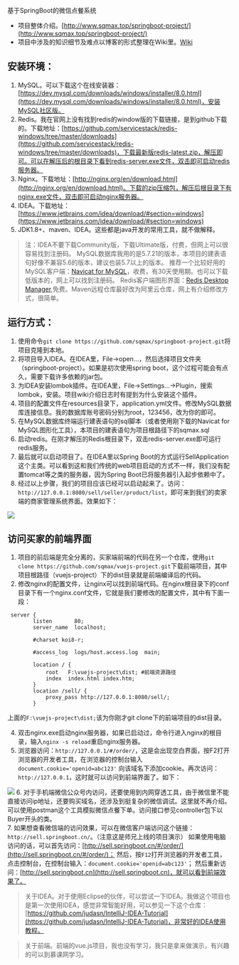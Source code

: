 基于SpringBoot的微信点餐系统

* 项目整体介绍。[http://www.sqmax.top/springboot-project/](http://www.sqmax.top/springboot-project/) 
* 项目中涉及的知识细节及难点以博客的形式整理在Wiki里。[Wiki](https://github.com/sqmax/springboot-project/wiki)

## 安装环境：        
1. MySQL。可以下载这个在线安装器：[https://dev.mysql.com/downloads/windows/installer/8.0.html](https://dev.mysql.com/downloads/windows/installer/8.0.html)，安装MySQL社区版。
2. Redis。我在官网上没有找到redis的window版的下载链接，是到github下载的。下载地址：[https://github.com/servicestack/redis-windows/tree/master/downloads](https://github.com/servicestack/redis-windows/tree/master/downloads)，下载最新版redis-latest.zip，解压即可。可以在解压后的根目录下看到redis-server.exe文件，双击即可启动redis服务器。
3. Nginx。下载地址：[http://nginx.org/en/download.html](http://nginx.org/en/download.html)。下载的zip压缩包，解压后根目录下有nginx.exe文件，双击即可启动nginx服务器。
4. IDEA。下载地址：[https://www.jetbrains.com/idea/download/#section=windows](https://www.jetbrains.com/idea/download/#section=windows)
4. JDK1.8+、maven、IDEA。这些都是java开发的常用工具，就不做解释。

>注：IDEA不要下载Community版，下载Ultimate版，付费，但网上可以很容易找到注册码。
MySQL数据库我用的是5.7.21的版本，本项目的建表语句好像不兼容5.6的版本，建议也装5.7以上的版本。
推荐一个比较好用的MySQL客户端：[Navicat for MySQL](https://www.navicat.com/en/download/navicat-for-mysql)，收费，有30天使用期。也可以下载低版本的，网上可以找到注册码。
Redis客户端图形界面：[Redis Desktop Manager](https://redisdesktop.com/download),免费。Maven远程仓库最好改为阿里云仓库，网上有介绍修改方式，很简单。

## 运行方式：        
1. 使用命令`git clone https://github.com/sqmax/springboot-project.git`将项目克隆到本地。
2. 将项目导入IDEA。在IDEA里，File->open...，然后选择项目文件夹（springboot-project）。如果是初次使用spring boot，这个过程可能会有点久，需要下载许多依赖的jar包。
4. 为IDEA安装lombok插件。在IDEA里，File->Settings...->Plugin，搜索lombok，安装。项目wiki介绍日志时有提到为什么安装这个插件。
3. 项目的配置文件在resources目录下，application.yml文件。修改MySQL数据库连接信息。我的数据库账号密码分别为root，123456，改为你的即可。
4. 在MySQL数据库终端运行建表语句的sql脚本（或者使用刚下载的Navicat for MySQL图形化工具），本项目的建表语句为项目根路径下的sqmax.sql
5. 启动redis。在刚才解压的Redis根目录下，双击redis-server.exe即可运行redis服务。
6. 最后就可以启动项目了。在IDEA里以Spring Boot的方式运行SellApplication这个主类。可以看到这和我们传统的web项目启动的方式不一样，我们没有配置tomcat等之类的服务器，因为Spring Boot已将服务器引入起步依赖中了。
7. 经过以上步骤，我们的项目应该已经可以启动起来了。访问：`http://127.0.0.1:8080/sell/seller/product/list`，即可来到我们的卖家端的商家管理系统界面。效果如下：

![](http://p91462zt8.bkt.clouddn.com/PC.PNG)


## 访问买家的前端界面
1. 项目的前后端是完全分离的，买家端前端的代码在另一个仓库，使用`git clone https://github.com/sqmax/vuejs-project.git`下载前端项目，其中项目根路径（vuejs-project）下的dist目录就是前端编译后的代码。
2. 修改nginx的配置文件，让nginx可以找到前端代码。在nginx根目录下的conf目录下有一个nginx.conf文件，它就是我们要修改的配置文件，其中有下面一段：

```
 server {
        listen       80;
        server_name  localhost;

        #charset koi8-r;

        #access_log  logs/host.access.log  main;

        location / {
            root   F:\vuejs-project\dist; #前端资源路径
            index  index.html index.htm;
        }
		location /sell/ {
			proxy_pass http://127.0.0.1:8080/sell/;
		}

```

上面的`F:\vuejs-project\dist;`该为你刚才git clone下的前端项目的dist目录。

4. 双击nginx.exe启动nginx服务器，如果已启动过，命令行进入nginx的根目录，输入`nginx -s reload`重启nginx服务器。
5. 浏览器访问：`http://127.0.0.1/#/order/`，这是会出现空白界面，按F2打开浏览器的开发者工具，在浏览器的控制台输入`document.cookie='openid=abc123'`
向该域名下添加cookie。再次访问：`http://127.0.0.1`，这时就可以访问到前端界面了。如下：

![](http://p91462zt8.bkt.clouddn.com/weixin.PNG)
6. 对于手机端微信公众号内访问，还要使用到内网穿透工具，由于微信里不能直接访问ip地址，还要购买域名，还涉及到挺复杂的微信调试。这里就不再介绍。可以使用postman这个工具模拟微信点餐下单。访问接口参见controller包下以Buyer开头的类。         
7. 如果想查看微信端的访问效果，可以在微信客户端访问这个链接：`http://sell.springboot.cn/`。（注意这是师兄上线的项目演示）
如果使用电脑访问的话，可以首先访问：[http://sell.springboot.cn/#/order/](http://sell.springboot.cn/#/order/)；
然后，按`F12`打开浏览器的开发者工具，点击控制台，在控制台输入：`document.cookie='openid=abc123'`；
然后重新访问：[http://sell.springboot.cn](http://sell.springboot.cn)，就可以看到前端效果了。


>关于IDEA。对于使用Eclipse的伙伴，可以尝试一下IDEA。我做这个项目也是第一次使用IDEA，感觉非常智能好用，可以参见一下这个仓库：[https://github.com/judasn/IntelliJ-IDEA-Tutorial](https://github.com/judasn/IntelliJ-IDEA-Tutorial)，非常好的IDEA使用教程。

>关于前端。前端的vue.js项目，我也没有学习，我只是拿来做演示，有兴趣的可以到慕课网学习。

